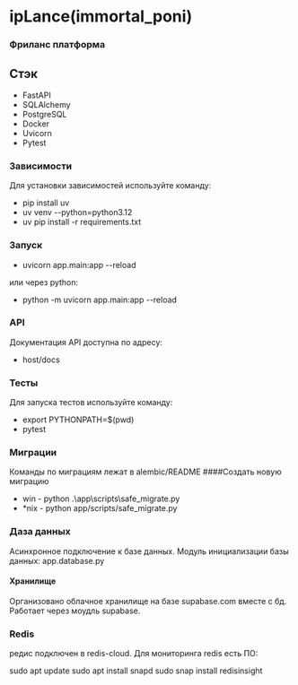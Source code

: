 # ipLance(immortal_poni)
### Фриланс платформа

## Стэк

- FastAPI
- SQLAlchemy
- PostgreSQL
- Docker
- Uvicorn
- Pytest

### Зависимости

Для установки зависимостей используйте команду:

- pip install uv
- uv venv --python=python3.12
- uv pip install -r requirements.txt

### Запуск

- uvicorn app.main:app --reload

или через python:

- python -m uvicorn app.main:app --reload

### API

Документация API доступна по адресу:

- host/docs

### Тесты

Для запуска тестов используйте команду:

- export PYTHONPATH=$(pwd)
- pytest

### Миграции
Команды по миграциям лежат в alembic/README
####Создать новую миграцию

- win - python .\app\scripts\safe_migrate.py
- *nix - python app/scripts/safe_migrate.py

### Даза данных

Асинхронное подключение к базе данных.
Модуль инициализации базы данных:
app.database.py

#### Хранилище

Организовано облачное хранилище на базе supabase.com вместе с бд.
Работает через моудль supabase.

### Redis
редис подключен в redis-cloud.
Для мониторинга redis есть ПО:

sudo apt update
sudo apt install snapd
sudo snap install redisinsight


